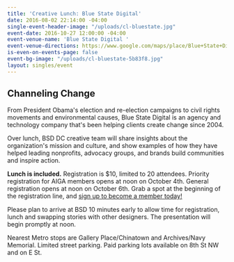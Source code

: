 ```yaml
---
title: 'Creative Lunch: Blue State Digital'
date: 2016-08-02 22:14:00 -04:00
single-event-header-image: "/uploads/cl-bluestate.jpg"
event-date: 2016-10-27 12:00:00 -04:00
event-venue-name: 'Blue State Digital '
event-venue-directions: https://www.google.com/maps/place/Blue+State+Digital+DC/@38.895141,-77.0243957,17z/data=!3m1!4b1!4m5!3m4!1s0x89b7b7be2f7a268d:0x1f7b4785b0c9bbd4!8m2!3d38.895141!4d-77.022207
is-even-on-events-page: false
event-bg-image: "/uploads/cl-bluestate-5b83f8.jpg"
layout: singles/event
---
```


## Channeling Change

From President Obama's election and re-election campaigns to civil rights movements and environmental causes, Blue State Digital is an agency and technology company that's been helping clients create change since 2004.

Over lunch, BSD DC creative team will share insights about the organization's mission and culture, and show examples of how they have helped leading nonprofits, advocacy groups, and brands build communities and inspire action.

**Lunch is included.** Registration is $10, limited to 20 attendees. Priority registration for AIGA members opens at noon on October 4th. General registration opens at noon on October 6th. Grab a spot at the beginning of the registration line, and [sign up to become a member today!](http://www.aiga.org/join)

Please plan to arrive at BSD 10 minutes early to allow time for registration, lunch and swapping stories with other designers. The presentation will begin promptly at noon.

Nearest Metro stops are Gallery Place/Chinatown and Archives/Navy Memorial. Limited street parking. Paid parking lots available on 8th St NW and on E St.